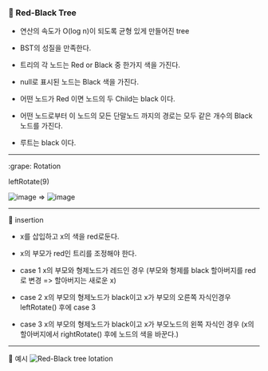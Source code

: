 ### :green_apple: Red-Black Tree

- 연산의 속도가 O(log n)이 되도록 균형 있게 만들어진 tree

- BST의 성질을 만족한다.
- 트리의 각 노드는 Red or Black 중 한가지 색을 가진다.
- null로 표시된 노드는 Black 색을 가진다.
- 어떤 노드가 Red 이면 노드의 두 Child는 black 이다.
- 어떤 노드로부터 이 노드의 모든 단말노드 까지의 경로는 모두 같은 개수의 Black 노드를 가진다.
- 루트는 black 이다.

---

:grape: Rotation

leftRotate(9)

![image](https://user-images.githubusercontent.com/46587806/109628197-d1767400-7b85-11eb-8130-6a39759ea5bd.png) => ![image](https://user-images.githubusercontent.com/46587806/109628324-f834aa80-7b85-11eb-8e79-6d0e8a7fe9ad.png)

---

:doughnut: insertion

- x를 삽입하고 x의 색을 red로둔다.

- x의 부모가 red인 트리를 조정해야 한다.

- case 1 x의 부모와 형제노드가 레드인 경우
  (부모와 형제를 black 할아버지를 red로 변경 => 할아버지는 새로운 x)

- case 2 x의 부모의 형제노드가 black이고 x가 부모의 오른쪽 자식인경우 leftRotate() 후에 case 3

- case 3 x의 부모의 형제노드가 black이고 x가 부모노드의 왼쪽 자식인 경우
  (x의 할아버지에서 rightRotate() 후에 노드의 색을 바꾼다.)

---

:apple: 예시
![Red-Black tree lotation](https://user-images.githubusercontent.com/46587806/109907527-ce929500-7ce5-11eb-9db5-84ffe0b760ea.jpg)
